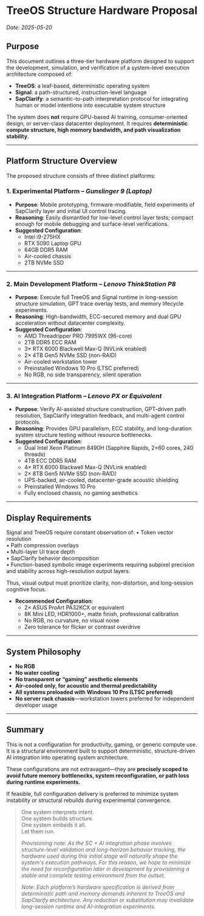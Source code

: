 # TreeOS Structure Hardware Proposal  
*Date: 2025-05-20*

## Purpose

This document outlines a three-tier hardware platform designed to support the development, simulation, and verification of a system-level execution architecture composed of:

- **TreeOS**: a leaf-based, deterministic operating system
- **Signal**: a path-structured, instruction-level language
- **SapClarify**: a semantic-to-path interpretation protocol for integrating human or model intentions into executable system structure

The system does **not** require GPU-based AI training, consumer-oriented design, or server-class datacenter deployment. It requires **deterministic compute structure, high memory bandwidth, and path visualization stability**.

---

## Platform Structure Overview

The proposed structure consists of three distinct platforms:

### 1. Experimental Platform – *Gunslinger 9 (Laptop)*

- **Purpose**: Mobile prototyping, firmware-modifiable, field experiments of SapClarify layer and initial UI control tracing.
- **Reasoning**: Easily dismantled for low-level control layer tests; compact enough for mobile debugging and surface-level verifications.
- **Suggested Configuration**:
  - Intel i9-275HX
  - RTX 5090 Laptop GPU
  - 64GB DDR5 RAM
  - Air-cooled chassis
  - 2TB NVMe SSD

---

### 2. Main Development Platform – *Lenovo ThinkStation P8*

- **Purpose**: Execute full TreeOS and Signal runtime in long-session structure simulation, GPT trace overlay tests, and memory lifecycle experiments.
- **Reasoning**: High-bandwidth, ECC-secured memory and dual GPU acceleration without datacenter complexity.
- **Suggested Configuration**:
  - AMD Threadripper PRO 7995WX (96-core)
  - 2TB DDR5 ECC RAM
  - 3× RTX 6000 Blackwell Max-Q (NVLink enabled)
  - 2× 4TB Gen5 NVMe SSD (non-RAID)
  - Air-cooled workstation tower
  - Preinstalled Windows 10 Pro (LTSC preferred)
  - No RGB, no side transparency, silent operation

---

### 3. AI Integration Platform – *Lenovo PX or Equivalent*

- **Purpose**: Verify AI-assisted structure construction, GPT-driven path resolution, SapClarify integration feedback, and multi-agent control protocols.
- **Reasoning**: Provides GPU parallelism, ECC stability, and long-duration system structure testing without resource bottlenecks.
- **Suggested Configuration**:
  - Dual Intel Xeon Platinum 8490H (Sapphire Rapids, 2×60 cores, 240 threads)
  - 4TB ECC DDR5 RAM
  - 4× RTX 6000 Blackwell Max-Q (NVLink enabled)
  - 2× 8TB Gen5 NVMe SSD (non-RAID)
  - UPS-backed, air-cooled, datacenter-grade acoustic shielding
  - Preinstalled Windows 10 Pro
  - Fully enclosed chassis, no gaming aesthetics

---

## Display Requirements

Signal and TreeOS require constant observation of:
	•	Token vector resolution  
	•	Path compression overlays  
	•	Multi-layer UI trace depth  
	•	SapClarify behavior decomposition  
	•	Function-based symbolic image experiments requiring subpixel precision and stability across high-resolution output layers.
 
Thus, visual output must prioritize clarity, non-distortion, and long-session cognitive focus.

- **Recommended Configuration**:
  - 2× ASUS ProArt PA32KCX or equivalent
  - 8K Mini LED, HDR1000+, matte finish, professional calibration
  - No RGB, no curvature, no visual noise
  - Zero tolerance for flicker or contrast overdrive

---

## System Philosophy

- **No RGB**  
- **No water cooling**  
- **No transparent or “gaming” aesthetic elements**  
- **Air-cooled only, for acoustic and thermal predictability**  
- **All systems preloaded with Windows 10 Pro (LTSC preferred)**  
- **No server rack chassis**—workstation towers preferred for independent developer usage

---

## Summary

This is not a configuration for productivity, gaming, or generic compute use.  
It is a structural environment built to support deterministic, structure-driven AI integration into operating system architecture.

These configurations are not extravagant—they are **precisely scoped to avoid future memory bottlenecks, system reconfiguration, or path loss during runtime experiments.**

If feasible, full configuration delivery is preferred to minimize system instability or structural rebuilds during experimental convergence.

> One system interprets intent.  
> One system builds structure.  
> One system embeds it all.  
> Let them run.
>
> *Provisioning note: As the SC + AI integration phase involves structure-level validation and long-horizon behavior tracking, the hardware used during this initial stage will naturally shape the system's execution pathways. For this reason, we hope to minimize the need for reconfiguration later in development by provisioning a stable and complete testing environment from the outset.*
> 
> _Note: Each platform’s hardware specification is derived from deterministic path and memory demands inherent to TreeOS and SapClarify architecture. Any reduction or substitution may invalidate long-session runtime and AI-integration experiments._
